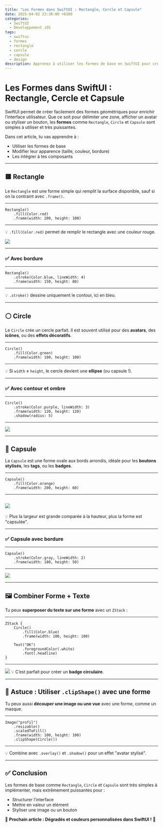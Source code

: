 ```yaml
---
title: "Les Formes dans SwiftUI : Rectangle, Cercle et Capsule"
date: 2025-04-02 23:30:00 +0100
categories:
  - SwiftUI
  - Développement iOS
tags:
  - swiftui
  - formes
  - rectangle
  - cercle
  - capsule
  - design
description: Apprenez à utiliser les formes de base en SwiftUI pour créer des interfaces visuellement attractives et personnalisables.
---
```


# Les Formes dans SwiftUI : Rectangle, Cercle et Capsule

SwiftUI permet de créer facilement des formes géométriques pour enrichir l’interface utilisateur. Que ce soit pour délimiter une zone, afficher un avatar ou styliser un bouton, les **formes** comme `Rectangle`, `Circle` et `Capsule` sont simples à utiliser et très puissantes.

Dans cet article, tu vas apprendre à :
- Utiliser les formes de base
- Modifier leur apparence (taille, couleur, bordure)
- Les intégrer à tes composants

---

## 🟥 Rectangle

Le `Rectangle` est une forme simple qui remplit la surface disponible, sauf si on la contraint avec `.frame()`.

---
```
Rectangle()
    .fill(Color.red)
    .frame(width: 200, height: 100)
```
---

💡 `.fill(Color.red)` permet de remplir le rectangle avec une couleur rouge.

![](../assets/images/2025-04-02-Les-Formes-dans-SwiftUI-Rectangle-Cercle-et-Capsule/rectanglered.png)

---

### ✅ Avec bordure

---
```
Rectangle()
    .stroke(Color.blue, lineWidth: 4)
    .frame(width: 150, height: 80)
```
---

💡 `.stroke()` dessine uniquement le contour, ici en bleu.

---

## ⚪ Circle

Le `Circle` crée un cercle parfait. Il est souvent utilisé pour des **avatars**, des **icônes**, ou des **effets décoratifs**.

---
```
Circle()
    .fill(Color.green)
    .frame(width: 100, height: 100)
```
---

💡 Si `width` ≠ `height`, le cercle devient une **ellipse** (ou capsule !).

---

### ✅ Avec contour et ombre

---
```
Circle()
    .stroke(Color.purple, lineWidth: 3)
    .frame(width: 120, height: 120)
    .shadow(radius: 5)
```
---

![](../assets/images/2025-04-02-Les-Formes-dans-SwiftUI-Rectangle-Cercle-et-Capsule/rectanglecercle.png)

---

## 🧼 Capsule

La `Capsule` est une forme ovale aux bords arrondis, idéale pour les **boutons stylisés**, les **tags**, ou les **badges**.

---
```
Capsule()
    .fill(Color.orange)
    .frame(width: 200, height: 60)
```
---

![](../assets/images/2025-04-02-Les-Formes-dans-SwiftUI-Rectangle-Cercle-et-Capsule/capsuleorange.png)
---

💡 Plus la largeur est grande comparée à la hauteur, plus la forme est "capsulée".

---

### ✅ Capsule avec bordure

---
```
Capsule()
    .stroke(Color.gray, lineWidth: 2)
    .frame(width: 180, height: 50)
```
---

![](../assets/images/2025-04-02-Les-Formes-dans-SwiftUI-Rectangle-Cercle-et-Capsule/capsuletransparent.png)

---

## 🖼 Combiner Forme + Texte

Tu peux **superposer du texte sur une forme** avec un `ZStack` :

---
```
ZStack {
    Circle()
        .fill(Color.blue)
        .frame(width: 100, height: 100)

    Text("OK")
        .foregroundColor(.white)
        .font(.headline)
}
```
---

![](../assets/images/2025-04-02-Les-Formes-dans-SwiftUI-Rectangle-Cercle-et-Capsule/zstacksupperpose.png)
💡 C’est parfait pour créer un **badge circulaire**.

---

## 🧠 Astuce : Utiliser `.clipShape()` avec une forme

Tu peux aussi **découper une image ou une vue** avec une forme, comme un masque.

---
```
Image("profil")
    .resizable()
    .scaledToFill()
    .frame(width: 100, height: 100)
    .clipShape(Circle())
```
---

💡 Combine avec `.overlay()` et `.shadow()` pour un effet "avatar stylisé".

---

## ✅ Conclusion

Les formes de base comme `Rectangle`, `Circle` et `Capsule` sont très simples à implémenter, mais extrêmement puissantes pour :
- Structurer l’interface
- Mettre en valeur un élément
- Styliser une image ou un bouton

📌 **Prochain article : Dégradés et couleurs personnalisées dans SwiftUI !** 🌈
